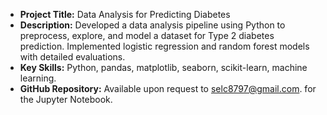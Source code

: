 - **Project Title:** Data Analysis for Predicting Diabetes
- **Description:** Developed a data analysis pipeline using Python to preprocess, explore, and model a dataset for Type 2 diabetes prediction. Implemented logistic regression and random forest models with detailed evaluations.
- **Key Skills:** Python, pandas, matplotlib, seaborn, scikit-learn, machine learning.
- **GitHub Repository:** Available upon request to selc8797@gmail.com. for the Jupyter Notebook.
